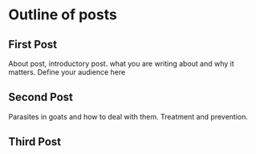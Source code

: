# Outline of posts

## First Post

About post, introductory post. what you are writing about and why it matters. Define your audience here

## Second Post

Parasites in goats and how to deal with them. Treatment and prevention. 

## Third Post



